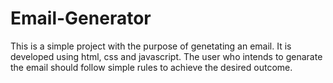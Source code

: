 # Email-Generator
This is a simple project with the purpose of genetating an email. It is developed using html, css and javascript. The user who intends to genarate the email should follow simple rules to achieve the desired outcome. 
